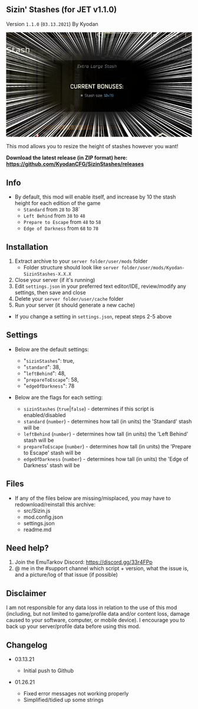 Sizin' Stashes (for JET v1.1.0)
----------------
Version `1.1.0` (`03.13.2021`)
By Kyodan

![Screenshot](cover.png)

This mod allows you to resize the height of stashes however you want!

**Download the latest release (in ZIP format) here: https://github.com/KyodanCFG/SizinStashes/releases**
                                                                     
## Info

- By default, this mod will enable itself, and increase by 10 the stash height for each edition of the game
    * `Standard` from `28` to 38`
    * `Left Behind` from `38` to `48`
    * `Prepare to Escape` from `48` to `58`
    * `Edge of Darkness` from `68` to `78`

## Installation

1. Extract archive to your `server folder/user/mods` folder 
    * Folder structure should look like `server folder/user/mods/Kyodan-SizinStashes-X.X.X`
2. Close your server (if it's running)
3. Edit `settings.json` in your preferred text editor/IDE, review/modify any settings, then save and close
4. Delete your `server folder/user/cache` folder
5. Run your server (it should generate a new cache)

* If you change a setting in `settings.json`, repeat steps 2-5 above

## Settings

- Below are the default settings:
    * "`sizinStashes`": true,
    * "`standard`": 38,
    * "`leftBehind`": 48,
    * "`prepareToEscape`": 58,
    * "`edgeOfDarkness`": 78

- Below are the flags for each setting:
    * `sizinStashes` (`true`|`false`)           - determines if this script is enabled/disabled
    * `standard` (`number`)                     - determines how tall (in units) the 'Standard' stash will be
    * `leftBehind` (`number`)                   - determines how tall (in units) the 'Left Behind' stash will be
    * `prepareToEscape` (`number`)              - determines how tall (in units) the 'Prepare to Escape' stash will be
    * `edgeOfDarkness` (`number`)               - determines how tall (in units) the 'Edge of Darkness' stash will be

## Files

- If any of the files below are missing/misplaced, you may have to redownload/reinstall this archive:
    * src/Sizin.js
    * mod.config.json
    * settings.json
    * readme.md
    
## Need help?

1. Join the EmuTarkov Discord: https://discord.gg/33r4FPp
2. @ me in the #support channel which script + version, what the issue is, and a picture/log of that issue (if possible)

## Disclaimer

I am not responsible for any data loss in relation to the use of this mod (including, but not limited to game/profile data and/or content loss, damage caused to your software, computer, or mobile device). I encourage you to back up your server/profile data before using this mod.

## Changelog

- 03.13.21
    * Initial push to Github
    
- 01.26.21
    * Fixed error messages not working properly
    * Simplified/tidied up some strings
